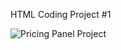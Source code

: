 HTML Coding Project #1

![Pricing Panel Project](https://user-images.githubusercontent.com/95934365/184987156-eb349547-7c37-4a5d-ba9e-0aa58a1b99c5.png)
